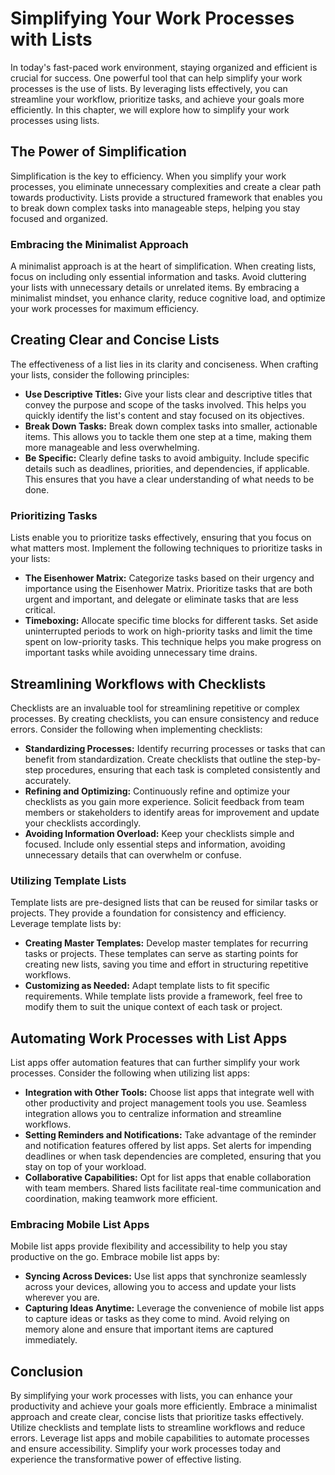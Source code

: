 Simplifying Your Work Processes with Lists
=====================================================

In today's fast-paced work environment, staying organized and efficient is crucial for success. One powerful tool that can help simplify your work processes is the use of lists. By leveraging lists effectively, you can streamline your workflow, prioritize tasks, and achieve your goals more efficiently. In this chapter, we will explore how to simplify your work processes using lists.

The Power of Simplification
---------------------------

Simplification is the key to efficiency. When you simplify your work processes, you eliminate unnecessary complexities and create a clear path towards productivity. Lists provide a structured framework that enables you to break down complex tasks into manageable steps, helping you stay focused and organized.

### Embracing the Minimalist Approach

A minimalist approach is at the heart of simplification. When creating lists, focus on including only essential information and tasks. Avoid cluttering your lists with unnecessary details or unrelated items. By embracing a minimalist mindset, you enhance clarity, reduce cognitive load, and optimize your work processes for maximum efficiency.

Creating Clear and Concise Lists
--------------------------------

The effectiveness of a list lies in its clarity and conciseness. When crafting your lists, consider the following principles:

* **Use Descriptive Titles:** Give your lists clear and descriptive titles that convey the purpose and scope of the tasks involved. This helps you quickly identify the list's content and stay focused on its objectives.
* **Break Down Tasks:** Break down complex tasks into smaller, actionable items. This allows you to tackle them one step at a time, making them more manageable and less overwhelming.
* **Be Specific:** Clearly define tasks to avoid ambiguity. Include specific details such as deadlines, priorities, and dependencies, if applicable. This ensures that you have a clear understanding of what needs to be done.

### Prioritizing Tasks

Lists enable you to prioritize tasks effectively, ensuring that you focus on what matters most. Implement the following techniques to prioritize tasks in your lists:

* **The Eisenhower Matrix:** Categorize tasks based on their urgency and importance using the Eisenhower Matrix. Prioritize tasks that are both urgent and important, and delegate or eliminate tasks that are less critical.
* **Timeboxing:** Allocate specific time blocks for different tasks. Set aside uninterrupted periods to work on high-priority tasks and limit the time spent on low-priority tasks. This technique helps you make progress on important tasks while avoiding unnecessary time drains.

Streamlining Workflows with Checklists
--------------------------------------

Checklists are an invaluable tool for streamlining repetitive or complex processes. By creating checklists, you can ensure consistency and reduce errors. Consider the following when implementing checklists:

* **Standardizing Processes:** Identify recurring processes or tasks that can benefit from standardization. Create checklists that outline the step-by-step procedures, ensuring that each task is completed consistently and accurately.
* **Refining and Optimizing:** Continuously refine and optimize your checklists as you gain more experience. Solicit feedback from team members or stakeholders to identify areas for improvement and update your checklists accordingly.
* **Avoiding Information Overload:** Keep your checklists simple and focused. Include only essential steps and information, avoiding unnecessary details that can overwhelm or confuse.

### Utilizing Template Lists

Template lists are pre-designed lists that can be reused for similar tasks or projects. They provide a foundation for consistency and efficiency. Leverage template lists by:

* **Creating Master Templates:** Develop master templates for recurring tasks or projects. These templates can serve as starting points for creating new lists, saving you time and effort in structuring repetitive workflows.
* **Customizing as Needed:** Adapt template lists to fit specific requirements. While template lists provide a framework, feel free to modify them to suit the unique context of each task or project.

Automating Work Processes with List Apps
----------------------------------------

List apps offer automation features that can further simplify your work processes. Consider the following when utilizing list apps:

* **Integration with Other Tools:** Choose list apps that integrate well with other productivity and project management tools you use. Seamless integration allows you to centralize information and streamline workflows.
* **Setting Reminders and Notifications:** Take advantage of the reminder and notification features offered by list apps. Set alerts for impending deadlines or when task dependencies are completed, ensuring that you stay on top of your workload.
* **Collaborative Capabilities:** Opt for list apps that enable collaboration with team members. Shared lists facilitate real-time communication and coordination, making teamwork more efficient.

### Embracing Mobile List Apps

Mobile list apps provide flexibility and accessibility to help you stay productive on the go. Embrace mobile list apps by:

* **Syncing Across Devices:** Use list apps that synchronize seamlessly across your devices, allowing you to access and update your lists wherever you are.
* **Capturing Ideas Anytime:** Leverage the convenience of mobile list apps to capture ideas or tasks as they come to mind. Avoid relying on memory alone and ensure that important items are captured immediately.

Conclusion
----------

By simplifying your work processes with lists, you can enhance your productivity and achieve your goals more efficiently. Embrace a minimalist approach and create clear, concise lists that prioritize tasks effectively. Utilize checklists and template lists to streamline workflows and reduce errors. Leverage list apps and mobile capabilities to automate processes and ensure accessibility. Simplify your work processes today and experience the transformative power of effective listing.

